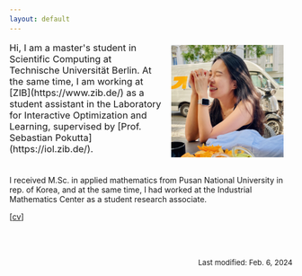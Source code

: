 ```yaml
---
layout: default
---
```


<div class="lead pretty-links">
<p style="font-size:16.5px"> <img src = "./assets/img/index.jpeg" align="right" width = "200" height = "200" vspace="5" hspace="16"> Hi, I am a master's student in Scientific Computing at Technische Universität Berlin. At the same time, I am working at [ZIB](https://www.zib.de/) as a student assistant in the Laboratory for Interactive Optimization and Learning, supervised by [Prof. Sebastian Pokutta](https://iol.zib.de/). <br> <br>

I received M.Sc. in applied mathematics from Pusan National University in rep. of Korea, and at the same time, I had worked at the Industrial Mathematics Center as a student research associate.

[[cv](./assets/file/cv.pdf)] <br> <br> <br> <br>
</p>
<p style="font-size:13px" align="right">
Last modified: Feb. 6, 2024
</p>



</div>
